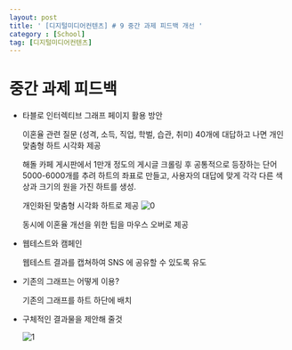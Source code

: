 ```yaml
---
layout: post
title: ' [디지털미디어컨텐츠] # 9 중간 과제 피드백 개선 '
category : [School]
tag: [디지털미디어컨텐츠]
---
```


# 중간 과제 피드백



* 타블로 인터렉티브 그래프 페이지 활용 방안 

  이혼율 관련 질문 (성격, 소득, 직업, 학벌, 습관, 취미) 40개에 대답하고 나면 
  개인 맞춤형 하트 시각화 제공
  
  해돌 카페 게시판에서 1만개 정도의 게시글 크롤링 후 공통적으로 등장하는 단어 5000-6000개를 추려 하트의 좌표로 만들고,
  사용자의 대답에 맞게 각각 다른 색상과 크기의 원을 가진 하트를 생성. 
  
  개인화된 맞춤형 시각화 하트로 제공 
  ![0](https://drive.google.com/uc?id=11w-CysCTIsXuJaQOi6bzCFvP9zKPZzFyP)
  
  동시에 이혼율 개선을 위한 팁을 마우스 오버로 제공
 


* 웹테스트와 캠페인  

  웹테스트 결과를 캡쳐하여 SNS 에 공유할 수 있도록 유도 

* 기존의 그래프는 어떻게 이용?

  기존의 그래프를 하트 하단에 배치


* 구체적인 결과물을 제안해 줄것

  ![1](https://drive.google.com/uc?id=1dnjb9eItr8wIOASarZLXUmD2kcL4e3oJ)

